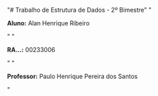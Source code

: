 "# Trabalho de Estrutura de Dados - 2º Bimestre" 
"<p><b>Aluno:</b> Alan Henrique Ribeiro</p>" 
"<p><b>RA...:</b> 00233006</p>" 
"<p><b>Professor:</b> Paulo Henrique Pereira dos Santos</p>" 
